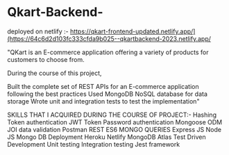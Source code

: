 # Qkart-Backend-
deployed on netlify :- https://qkart-frontend-updated.netlify.app/](https://64c6d2d103fc333cfda9b025--qkartbackend-2023.netlify.app/

"QKart is an E-commerce application offering a variety of products for customers to choose from. 

During the course of this project,

Built the complete set of REST APIs for an E-commerce application following the best practices
Used MongoDB NoSQL database for data storage
Wrote unit and integration tests to test the implementation"


SKILLS THAT I ACQUIRED DURING THE COURSE OF PROJECT:-
Hashing
Token authentication
JWT Token
Password authentication
Mongoose ODM
JOI data validation
Postman
REST
ES6
MONGO QUERIES
Express JS
Node JS
Mongo DB
Deployment
Heroku
Netlify
MongoDB Atlas
Test Driven Development
Unit testing
Integration testing
Jest framework
